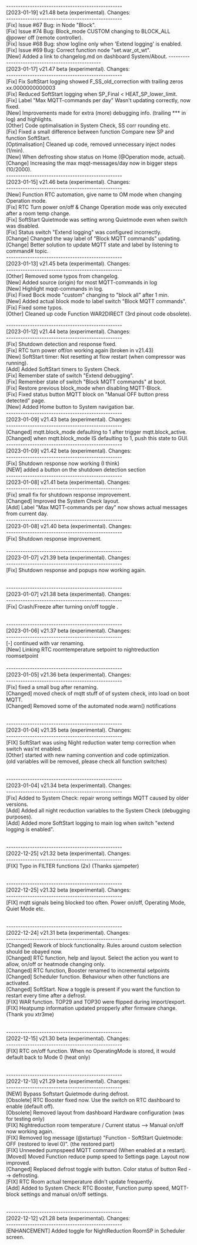 -------------------------------------------------</br>
[2023-01-19] v21.48 beta (experimental). Changes:</br>
-------------------------------------------------</br>
[Fix] Issue #67 Bug: in Node "Block".</br>
[Fix] Issue #74 Bug: Block_mode CUSTOM changing to BLOCK_ALL @power off (remote controller).</br>
[Fix] Issue #68 Bug: show logline only when 'Extend logging' is enabled.</br>
[Fix] Issue #69 Bug: Correct function node "set.war_ot_wt".</br>
[New] Added a link to changelog.md on dashboard System/About.
-------------------------------------------------</br>
[2023-01-17] v21.47 beta (experimental). Changes:</br>
-------------------------------------------------</br>
[Fix] Fix SoftStart logging showed F_SS_old_correction with trailing zeros xx.0000000000003</br>
[Fix] Reduced SoftStart logging when SP_Final < HEAT_SP_lower_limit.</br>
[Fix] Label "Max MQTT-commands per day" Wasn't updating correctly, now fixed.</br>
[New] Improvements made for extra (more) debugging info. (trailing *** in log) and highlights.</br>
[Other] Code optimalisation in System Check, SS corr rounding etc.</br>
[Fix] Fixed a small difference between function Compare new SP and function SoftStart.</br>
[Optimalisation] Cleaned up code, removed unnecessary inject nodes (1/min).</br>
[New] When defrosting show status on Home (@Operation mode, actual).</br>
[Change] Increasing the max mqqt-messages/day now in bigger steps (10/2000).</br>
-------------------------------------------------</br>
[2023-01-15] v21.46 beta (experimental). Changes:</br>
-------------------------------------------------</br>
[New] Function RTC automation, give name to OM mode when changing Operation mode.</br>
[Fix] RTC Turn power on/off & Change Operation mode was only executed after a room temp change.</br>
[Fix] SoftStart Quietmode was setting wrong Quietmode even when switch was disabled.</br>
[Fix] Status switch "Extend logging" was configured incorrectly.</br>
[Change] Changed the way label of "Block MQTT commands" updating.</br>
[Change] Better solution to update MQTT state and label by listening to command# topic.</br>
-------------------------------------------------</br>
[2023-01-13] v21.45 beta (experimental). Changes:</br>
-------------------------------------------------</br>
[Other] Removed some typos from changelog.</br>
[New] Added source (origin) for most MQTT-commands in log</br>
[New] Highlight mqqt-commands in log.</br>
[Fix] Fixed Bock mode "custom" changing to "block all" after 1 min.</br>
[New] Added actual block mode to label switch "Block MQTT commands".</br>
[Fix] Fixed some typos.</br>
[Other] Cleaned up code Function WAR2DIRECT (3rd pinout code obsolete).</br>

-------------------------------------------------</br>
[2023-01-12] v21.44 beta (experimental). Changes:</br>
-------------------------------------------------</br>
[Fix] Shutdown detection and response fixed.</br>
[Fix] RTC turn power off/on working again (broken in v21.43)</br>
[New] SoftStart timer: Not resetting at flow restart (when compressor was running).</br>
[Add] Added SoftStart timers to System Check.</br>
[Fix] Remember state of switch "Extend debugging".</br>
[Fix] Remember state of switch "Block MQTT commands" at boot.</br>
[Fix] Restore previous block_mode when disabling MQTT-Block.</br>
[Fix] Fixed status button MQTT block on "Manual OFF button press detected" page.</br>
[New] Added Home button to System navigation bar.</br>
-------------------------------------------------</br>
[2023-01-09] v21.43 beta (experimental). Changes:</br>
-------------------------------------------------</br>
[Changed] mqtt.block_mode defaulting to 1 after trigger mqtt.block_active.</br>
[Changed] when mqtt.block_mode IS defaulting to 1, push this state to GUI.</br>
-------------------------------------------------</br>
[2023-01-09] v21.42 beta (experimental). Changes:</br>
-------------------------------------------------</br>
[Fix] Shutdown response now working (I think)</br>
[NEW] added a button on the shutdown detection section</br>
-------------------------------------------------</br>
[2023-01-08] v21.41 beta (experimental). Changes:</br>
-------------------------------------------------</br>
[Fix] small fix for shutdown response improvement.</br>
[Changed] Improved the System Check layout.</br>
[Add] Label "Max MQTT-commands per day" now shows actual messages from current day.</br>
-------------------------------------------------</br>
[2023-01-08] v21.40 beta (experimental). Changes:</br>
-------------------------------------------------</br>
[Fix] Shutdown response improvement.</br>
</br>
-------------------------------------------------</br>
[2023-01-07] v21.39 beta (experimental). Changes:</br>
-------------------------------------------------</br>
[Fix] Shutdown response and popups now working again.</br>
</br>

-------------------------------------------------</br>
[2023-01-07] v21.38 beta (experimental). Changes:</br>
-------------------------------------------------</br>
[Fix] Crash/Freeze after turning on/off toggle  .</br>
</br>

-------------------------------------------------</br>
[2023-01-06] v21.37 beta (experimental). Changes:</br>
-------------------------------------------------</br>
[-] continued with var renaming.</br>
[New] Linking RTC roomtemperature setpoint to nightreduction roomsetpoint</br>
</br>
-------------------------------------------------</br>
[2023-01-05] v21.36 beta (experimental). Changes:</br>
-------------------------------------------------</br>
[Fix] fixed a small bug after renaming.</br>
[Changed] moved check of mqtt stuff of of system check, into load on boot MQTT.</br>
[Changed] Removed some of the automated node.warn() notifications</br>
</br>

-------------------------------------------------</br>
[2023-01-04] v21.35 beta (experimental). Changes:</br>
-------------------------------------------------</br>
[FIX] SoftStart was using Night reduction water temp correction when switch was'nt enabled.</br>
[Other] started with new naming convention and code optimization.</br>
(old variables will be removed, please check all function switches)</br>
</br>

-------------------------------------------------</br>
[2023-01-04] v21.34 beta (experimental). Changes:</br>
-------------------------------------------------</br>
[Fix] Added to System Check: repair wrong settings MQTT caused by older versions.</br>
[Add] Added all night recduction variables to the System Check (debugging purposes).</br>
[Add] Added more SoftStart logging to main log when switch "extend logging is enabled".</br>
</br>

-------------------------------------------------</br>
[2022-12-25] v21.32 beta (experimental). Changes:</br>
-------------------------------------------------</br>
[FIX] Typo in FILTER functions (2x) (Thanks sjampeter)</br>
</br>

-------------------------------------------------</br>
[2022-12-25] v21.32 beta (experimental). Changes:</br>
-------------------------------------------------</br>
[FIX] mqtt signals being blocked too often. Power on/off, Operating Mode, Quiet Mode etc.</br>
</br>

-------------------------------------------------</br>
[2022-12-24] v21.31 beta (experimental). Changes:</br>
-------------------------------------------------</br>
[Changed] Rework of block functionality. Rules around custom selection should be obayed now.</br>
[Changed] RTC function, help and layout. Select the action you want to allow, on/off or heatmode changing only.</br>
[Changed] RTC function, Booster renamed to incremental setpoints
[Changed] Scheduler function. Behaviour when other functions are activated.</br>
[Changed] SoftStart. Now a toggle is present if you want the function to restart every time after a defrost.</br>
[FIX] WAR function. TOP29 and TOP30 were flipped during import/export. </br>
[FIX] Heatpump information updated propperly after firmware change. (Thank you xtr3me)</br>
</br>

-------------------------------------------------</br>
[2022-12-15] v21.30 beta (experimental). Changes:</br>
-------------------------------------------------</br>
[FIX] RTC on/off function. When no OperatingMode is stored, it would default back to Mode 0 (heat only)</br>
</br>

-------------------------------------------------</br>
[2022-12-13] v21.29 beta (experimental). Changes:</br>
-------------------------------------------------</br>
[NEW] Bypass Softstart Quietmode during defrost.</br>
[Obsolete] RTC Booster fixed now. Use the switch on RTC dashboard to enable (default off).</br>
[Obsolete] Removed layout from dashboard Hardware configuration (was for testing only)</br>
[FIX] Nightreduction room temperature / Current status --> Manual on/off now working again.</br>
[FIX] Removed log message (@startup) "Function - SoftStart Quietmode: OFF (restored to level 0)". (the restored part)</br>
[FIX] Unneeded pumpspeed MQTT command (When enabled at a restart).</br>
[Moved] Moved Function reduce pump speed to Settings page. Layout now improved.</br>
[Changed] Replaced defrost toggle with button. Color status of button Red --> defrosting.</br>
[FIX] RTC Room actual temperature didn't update frequently.</br>
[Add] Added to System Check: RTC Booster, Function pump speed, MQTT-block settings and manual on/off settings.</br>
</br>

-------------------------------------------------</br>
[2022-12-12] v21.28 beta (experimental). Changes:</br>
-------------------------------------------------</br>
[ENHANCEMENT] Added toggle for NightReduction RoomSP in Scheduler screen.</br>
</br>
